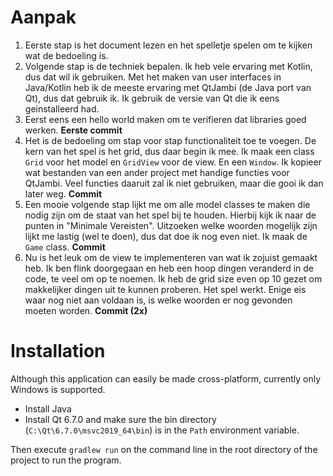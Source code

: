 
# Aanpak

1. Eerste stap is het document lezen en het spelletje spelen om te kijken 
   wat de bedoeling is.
1. Volgende stap is de techniek bepalen. Ik heb vele ervaring met Kotlin, dus dat wil ik gebruiken.
   Met het maken van user interfaces in Java/Kotlin heb ik de meeste ervaring met QtJambi (de Java port van Qt), dus dat gebruik ik.
   Ik gebruik de versie van Qt die ik eens geinstalleerd had.
1. Eerst eens een hello world maken om te verifieren dat libraries goed werken. **Eerste commit**
1. Het is de bedoeling om stap voor stap functionaliteit toe te voegen. De kern van het spel is het grid,
   dus daar begin ik mee. Ik maak een class `Grid` voor het model en `GridView` voor de view. En een `Window`.
   Ik kopieer wat bestanden van een ander project met handige functies voor QtJambi. Veel functies daaruit zal ik niet gebruiken,
   maar die gooi ik dan later weg. **Commit**
1. Een mooie volgende stap lijkt me om alle model classes te maken die nodig zijn om de staat van het spel bij te houden.
   Hierbij kijk ik naar de punten in "Minimale Vereisten". Uitzoeken welke woorden mogelijk zijn lijkt me lastig (wel te doen),
   dus dat doe ik nog even niet. Ik maak de `Game` class. **Commit**
1. Nu is het leuk om de view te implementeren van wat ik zojuist gemaakt heb. Ik ben flink doorgegaan en heb
   een hoop dingen veranderd in de code, te veel om op te noemen. Ik heb de grid size even op 10 gezet om
   makkelijker dingen uit te kunnen proberen. Het spel werkt. Enige eis waar nog niet aan voldaan is, is welke
   woorden er nog gevonden moeten worden. **Commit (2x)**



# Installation
Although this application can easily be made cross-platform, currently only Windows is supported.

- Install Java
- Install Qt 6.7.0 and make sure the bin directory (`C:\Qt\6.7.0\msvc2019_64\bin`) is in the `Path` environment variable.

Then execute `gradlew run` on the command line in the root directory of the project to run the program.
